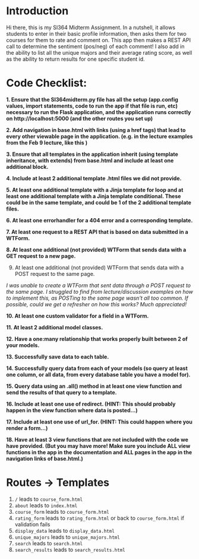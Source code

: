 # Introduction
Hi there, this is my SI364 Midterm Assignment.  In a nutshell, it allows students to enter in their basic profile information, then asks them for two courses for them to rate and comment on.  This app then makes a REST API call to determine the sentiment (pos/neg) of each comment!  I also add in the ability to list all the unique majors and their average rating score, as well as the ability to return results for one specific student id.

# Code Checklist:

**1. Ensure that the SI364midterm.py file has all the setup (app.config values, import statements, code to run the app if that file is run, etc) necessary to run the Flask application, and the application runs correctly on http://localhost:5000 (and the other routes you set up)**

**2. Add navigation in base.html with links (using a href tags) that lead to every other viewable page in the application. (e.g. in the lecture examples from the Feb 9 lecture, like this )**

**3. Ensure that all templates in the application inherit (using template inheritance, with extends) from base.html and include at least one additional block.**

**4. Include at least 2 additional template .html files we did not provide.**

**5. At least one additional template with a Jinja template for loop and at least one additional template with a Jinja template conditional. These could be in the same template, and could be 1 of the 2 additional template files.**

**6. At least one errorhandler for a 404 error and a corresponding template.**

**7. At least one request to a REST API that is based on data submitted in a WTForm.**

**8. At least one additional (not provided) WTForm that sends data with a GET request to a new page.**

9. At least one additional (not provided) WTForm that sends data with a POST request to the same page.

*I was unable to create a WTForm that sent data through a POST request to the same page.  I struggled to find from lecture/discussion examples on how to implement this, as POSTing to the same page wasn't all too common.  If possible, could we get a refresher on how this works? Much appreciated!*

**10. At least one custom validator for a field in a WTForm.**

**11. At least 2 additional model classes.**

**12. Have a one:many relationship that works properly built between 2 of your models.**

**13. Successfully save data to each table.**

**14. Successfully query data from each of your models (so query at least one column, or all data, from every database table you have a model for).**

**15. Query data using an .all() method in at least one view function and send the results of that query to a template.**

**16. Include at least one use of redirect. (HINT: This should probably happen in the view function where data is posted...)**

**17. Include at least one use of url_for. (HINT: This could happen where you render a form...)**

**18. Have at least 3 view functions that are not included with the code we have provided. (But you may have more! Make sure you include ALL view functions in the app in the documentation and ALL pages in the app in the navigation links of base.html.)**

# Routes -> Templates
1. `/` leads to `course_form.html`
2. `about` leads to `index.html`
3. `course_form` leads to `course_form.html`
4. `rating_form` leads to `rating_form.html` or back to `course_form.html` if validation fails
5. `display_data` leads to `display_data.html`
6. `unique_majors` leads to `unique_majors.html`
7. `search` leads to `search.html`
8. `search_results` leads to `search_results.html`

